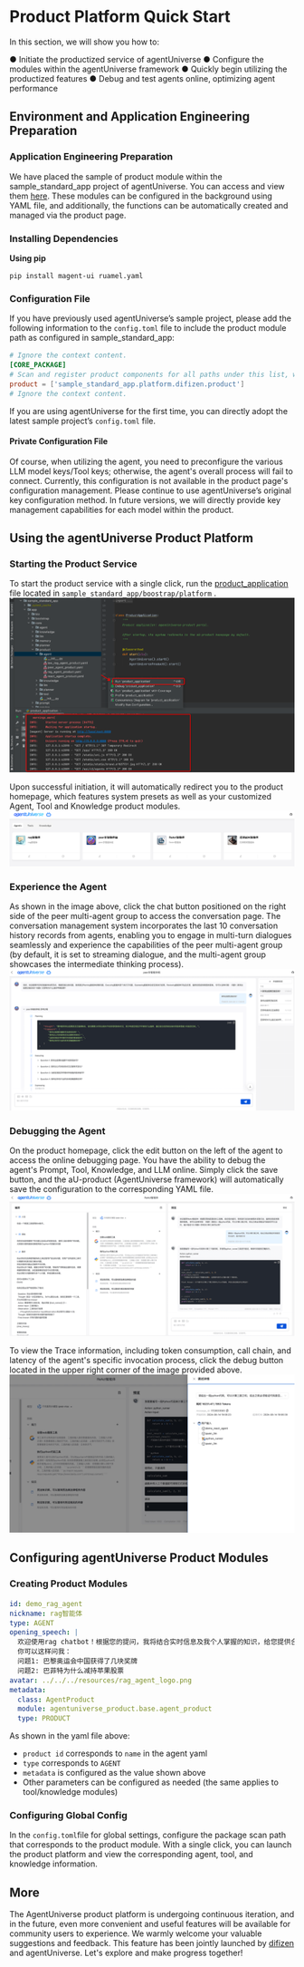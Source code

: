 # Product Platform Quick Start
In this section, we will show you how to:

● Initiate the productized service of agentUniverse
● Configure the modules within the agentUniverse framework
● Quickly begin utilizing the productized features
● Debug and test agents online, optimizing agent performance

## Environment and Application Engineering Preparation
### Application Engineering Preparation
We have placed the sample of product module within the sample_standard_app project of agentUniverse. You can access and view them [here](../../../../examples/sample_standard_app/platform/difizen/product). These modules can be configured in the background using YAML file, and additionally, the functions can be automatically created and managed via the product page.


### Installing Dependencies
**Using pip**
```shell
pip install magent-ui ruamel.yaml
```

### Configuration File
If you have previously used agentUniverse’s sample project, please add the following information to the `config.toml`  file  to include the product module path as configured in sample_standard_app:
```toml
# Ignore the context content.
[CORE_PACKAGE]
# Scan and register product components for all paths under this list, with priority over the default.
product = ['sample_standard_app.platform.difizen.product']
# Ignore the context content.
```
If you are using agentUniverse for the first time, you can directly adopt the latest sample project’s `config.toml` file.

#### Private Configuration File
Of course, when utilizing the agent, you need to preconfigure the various LLM model keys/Tool keys; otherwise, the agent's overall process will fail to connect. Currently, this configuration is not available in the product page's configuration management. Please continue to use agentUniverse’s original key configuration method. In future versions, we will directly provide key management capabilities for each model within the product.


## Using the agentUniverse Product Platform
### Starting the Product Service
To start the product service with a single click, run the [product_application](../../../../examples/sample_standard_app/boostrap/platform/product_application.py) file located in `sample_standard_app/boostrap/platform` .
![img.png](../../_picture/product_start.png)

Upon successful initiation, it will automatically redirect you to the product homepage, which features system presets as well as your customized Agent, Tool and Knowledge product modules.
![agentuniverse_product_homepage](../../_picture/agentuniverse_product_homepage.png)

### Experience the Agent
As shown in the image above, click the chat button positioned on the right side of the peer multi-agent group to access the conversation page.
The conversation management system incorporates the last 10 conversation history records from agents, enabling you to engage in multi-turn dialogues seamlessly and experience the capabilities of the peer multi-agent group (by default, it is set to streaming dialogue, and the multi-agent group showcases the intermediate thinking process).
![agentuniverse_product_agent_chat](../../_picture/agentuniverse_product_agent_chat.png)

### Debugging the Agent
On the product homepage, click the edit button on the left of the agent to access the online debugging page.
You have the ability to debug the agent's Prompt, Tool, Knowledge, and LLM online. Simply click the save button, and the aU-product (AgentUniverse framework) will automatically save the configuration to the corresponding YAML file.
![agentuniverse_product_agent_editor](../../_picture/agentuniverse_product_agent_editor.png)

To view the Trace information, including token consumption, call chain, and latency of the agent's specific invocation process, click the debug button located in the upper right corner of the image provided above.
![agentuniverse_product_agent_trace](../../_picture/agentuniverse_product_agent_trace.png)

## Configuring agentUniverse Product Modules
### Creating Product Modules
```yaml
id: demo_rag_agent
nickname: rag智能体
type: AGENT
opening_speech: |
  欢迎使用rag chatbot！根据您的提问，我将结合实时信息及我个人掌握的知识，给您提供合理的解答。
  你可以这样问我：
  问题1: 巴黎奥运会中国获得了几块奖牌
  问题2: 巴菲特为什么减持苹果股票
avatar: ../../../resources/rag_agent_logo.png
metadata:
  class: AgentProduct
  module: agentuniverse_product.base.agent_product
  type: PRODUCT
```

As shown in the yaml file above:

- `product id` corresponds to `name` in the agent yaml
- `type` corresponds to `AGENT`
- `metadata` is configured as the value shown above
- Other parameters can be configured as needed (the same applies to tool/knowledge modules)

### Configuring Global Config
In the `config.toml`file for global settings, configure the package scan path that corresponds to the product module. With a single click, you can launch the product platform and view the corresponding agent, tool, and knowledge information.

## More
The AgentUniverse product platform is undergoing continuous iteration, and in the future, even more convenient and useful features will be available for community users to experience. We warmly welcome your valuable suggestions and feedback.
This feature has been jointly launched by [difizen](https://github.com/difizen/magent) and agentUniverse.
Let's explore and make progress together!